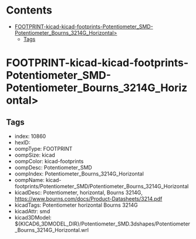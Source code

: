 



Contents
========

* [FOOTPRINT-kicad-kicad-footprints-Potentiometer_SMD-Potentiometer_Bourns_3214G_Horizontal>](#footprint-kicad-kicad-footprints-potentiometer_smd-potentiometer_bourns_3214g_horizontal)
	* [Tags](#tags)

# FOOTPRINT-kicad-kicad-footprints-Potentiometer_SMD-Potentiometer_Bourns_3214G_Horizontal>

## Tags

- index: 10860
- hexID: 
- oompType: FOOTPRINT
- oompSize: kicad
- oompColor: kicad-footprints
- oompDesc: Potentiometer_SMD
- oompIndex: Potentiometer_Bourns_3214G_Horizontal
- oompName: kicad-footprints/Potentiometer_SMD/Potentiometer_Bourns_3214G_Horizontal
- kicadDesc: Potentiometer, horizontal, Bourns 3214G, https://www.bourns.com/docs/Product-Datasheets/3214.pdf
- kicadTags: Potentiometer horizontal Bourns 3214G
- kicadAttr: smd
- kicad3DModel: ${KICAD6_3DMODEL_DIR}/Potentiometer_SMD.3dshapes/Potentiometer_Bourns_3214G_Horizontal.wrl
